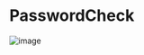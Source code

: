 # PasswordCheck
![image](https://user-images.githubusercontent.com/109750332/226425986-cb1515be-142d-4a38-8c0c-938bb1bd809a.png)

